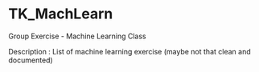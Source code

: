 # TK_MachLearn
Group Exercise - Machine Learning Class

Description : List of machine learning exercise (maybe not that clean and documented)
